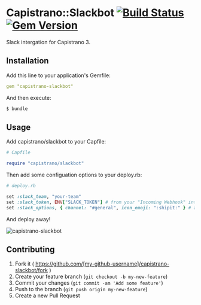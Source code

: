 # Capistrano::Slackbot [![Build Status](https://travis-ci.org/whatthewhat/capistrano-slackbot.svg?branch=master)](https://travis-ci.org/whatthewhat/capistrano-slackbot) [![Gem Version](https://badge.fury.io/rb/capistrano-slackbot.svg)](http://badge.fury.io/rb/capistrano-slackbot)

Slack intergation for Capistrano 3.

## Installation

Add this line to your application's Gemfile:
```yaml
gem "capistrano-slackbot"
```

And then execute:
```bash
$ bundle
```

## Usage

Add capistrano/slackbot to your Capfile:
```ruby
# Capfile

require "capistrano/slackbot"
```

Then add some configuation options to your deploy.rb:
```ruby
# deploy.rb

set :slack_team, "your-team"
set :slack_token, ENV["SLACK_TOKEN"] # from your "Incoming Webhook" integration
set :slack_options, { channel: "#general", icon_emoji: ":shipit:" } # arbitrary additional options passed to slack
```

And deploy away!

![capistrano-slackbot](https://googledrive.com/host/0B03_MIH-1qgoX3A4OWh5djFWUmc/capistrano-slackbot.png)

## Contributing

1. Fork it ( https://github.com/[my-github-username]/capistrano-slackbot/fork )
2. Create your feature branch (`git checkout -b my-new-feature`)
3. Commit your changes (`git commit -am 'Add some feature'`)
4. Push to the branch (`git push origin my-new-feature`)
5. Create a new Pull Request
